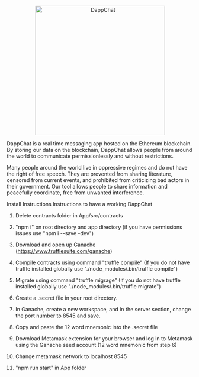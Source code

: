 <p align="center">
  <img src="https://github.com/foxtroy-jay/DappChat/blob/master/App/src/assets/dappChat.jpg" width="350" title="DappChat">
</p>


DappChat is a real time messaging app hosted on the Ethereum blockchain. By storing our data on the blockchain, DappChat allows people from around the world to communicate permissionlessly and without restrictions. 

Many people around the world live in oppressive regimes and do not have the right of free speech. They are prevented from sharing literature, censored from current events, and prohibited from criticizing bad actors in their government. Our tool allows people to share information and peacefully coordinate, free from unwanted interference.

Install Instructions
Instructions to have a working DappChat

1. Delete contracts folder in App/src/contracts

2. "npm i" on root directory and app directory (if you have permissions issues use "npm i --save -dev")

3. Download and open up Ganache (https://www.trufflesuite.com/ganache)

4. Compile contracts using command "truffle compile" (If you do not have truffle installed globally
   use "./node_modules/.bin/truffle compile")

5. Migrate using command "truffle migrage" (If you do not have truffle installed globally
   use "./node_modules/.bin/truffle migrate")

6. Create a .secret file in your root directory.

7. In Ganache, create a new workspace, and in the server section, change the port number to 8545 and save.

8. Copy and paste the 12 word mnemonic into the .secret file

9. Download Metamask extension for your browser and log in to Metamask using the Ganache seed account
   (12 word mnemonic from step 6)

10. Change metamask network to localhost 8545

11. "npm run start" in App folder
